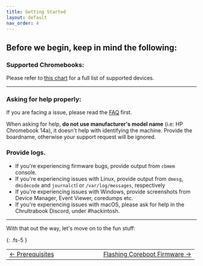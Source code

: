 ```yaml
---
title: Getting Started
layout: default
nav_order: 4
---
```


## Before we begin, keep in mind the following:


### Supported Chromebooks:

Please refer to [this chart](supported-devices.html) for a full list of supported devices.

-------------

### Asking for help properly:
If you are facing a issue, please read the [FAQ](faq.html) first.

When asking for help, **do not use manufacturer's model name** (i.e: HP Chromebook 14a), it doesn't help with identifying the machine. Provide the boardname, otherwise your support request will be ignored.


### Provide logs.

* If you're experiencing firmware bugs, provide output from `cbmem` console.
* If you're experiencing issues with Linux, provide output from `dmesg`, `dmidecode` and `journalct`l or `/var/log/messages`, respectively
* If you're experiencing issues with Windows, provide screenshots from Device Manager, Event Viewer, coredumps etc.
* If you're experiencing issues with macOS, please ask for help in the Chrultrabook Discord, under #hackintosh. 

--------------


With that out the way, let's move on to the fun stuff:

{: .fs-5 }


<table>
<tr>
<td width="50%" style="text-align: left">
<a href="prerequisites.html">← Prerequisites</a> 
</td>
<td width="50%" style="text-align: right">
<a href="firmware.html">Flashing Coreboot Firmware →</a> 
</td>
</tr>
</table>
